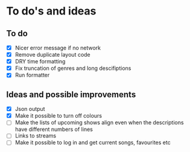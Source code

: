 # To do's and ideas

## To do
- [x] Nicer error message if no network
- [x] Remove duplicate layout code
- [x] DRY time formatting
- [x] Fix truncation of genres and long descifiptions
- [x] Run formatter

## Ideas and possible improvements

- [x] Json output
- [x] Make it possible to turn off colours
- [ ] Make the lists of upcoming shows align even when the descriptions have different numbers of lines
- [ ] Links to streams
- [ ] Make it possible to log in and get current songs, favourites etc
